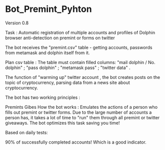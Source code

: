 # Bot_Premint_Pyhton

 Version 0.8

Task : Automatic registration of multiple accounts and profiles of Dolphin browser anti-detection on premint or forms on twitter

The bot receives the "premint.csv" table - getting accounts, passwords from metamask and dolphin itself from it.

Plan csv table : The table must contain filled columns: "mail dolphin / No. dolphin" ; "pass dolphin" ; "metamask pass" ; "twitter data" .

The function of "warming up" twitter account , the bot creates posts on the topic of cryptocurrency, parsing data from a news site about cryptocurrency.

The bot has two working principles :

Premints
Gibes
How the bot works : Emulates the actions of a person who fills out premint or twitter forms. Due to the large number of accounts a person has, it takes a lot of time to "run" them through all premint or twitter giveaways. The bot optimizes this task saving you time!

Based on daily tests:

90% of successfully completed accounts! Which is a good indicator.
